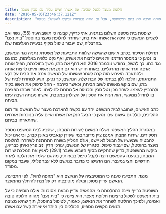 ```yaml
---
title: חלופת מעצר לבעל שהיכה את אשתו ואיים עליה עם סכין מטבח
date: "2016-05-06T23:46:37.121Z"
description: 'שירות המבחן הצביע על מוטיבציה של תושב נתניה, שאמנם איים לרצוח את אשתו ולהתאבד, חנק אותה והיכה את בתם המשותפת, אבל גם הודה בבעיותיו וביקש להשתלב בטיפול'
---
```


שופטת בית משפט השלום בנתניה, אתי כרייף, קבעה כי תושב העיר (55), נשוי ואב לשניים הנאשם כי היכה את אשתו ואת בתו, ישוחרר לחלופת מעצר בהוסטל "בית נעם" בהרצליה, שם יעבור טיפול מקיף בבעיית האלימות שלו.

תחילת הסיפור בכתב אישום שהגישה שלוחת התביעות של משטרת נתניה נגד הנאשם, בו נטען כי במספר הזדמנויות איים לרצוח את אשתו, ואף נקט כלפיה באלימות, כמו גם נגד בתו. כך למשל, בחודש נובמבר 2016 הוא דחף את בתו, משך בחולצתה, הפיל אותה ארצה וגרר אותה מהרגליים. באותו חודש הוא גם חנק את אשתו ואיים לרצוח אותה ולהתאבד. האירוע הזה קרה לאחר שאשתו של הנאשם עזבה את הבית על רקע התנהגותו, והלכה ללון בביתה של הבת שלה. הנאשם, כך נטען, הגיע למחרת לבית של בתו, שם ביקש מאשתו לשוב הביתה, וכאשר סירבה - החל לדפוק את ראשו בקיר ולהרביץ לעצמו. לאחר מכן נטל סכין והכניסה אל מתחת לחולצתו. לאחר שבתו הפצירה בו לחדול ממעשיו, הוא הניח את הסכין על השולחן במטבח, ואשתו נענתה ושבה עימו הביתה.

כתב האישום, שהוגש לבית המשפט יחד עם בקשה להארכת מעצרו של הנאשם עד תום ההליכים, כולל גם אישום שבו נטען כי הבעל חנק את אשתו ואיים עליה בנוכחות אורחים שהתארחו בביתם.

במסגרת ההליך המשפטי נשלח הנאשם לשירות המבחן , שהציג לבית המשפט מספר תסקירים. שירות המבחן אמנם ציין מדובר במי שעידן קנאביס באופן קבוע, וכי אינו יכול להבטיח שמעשיו של הבעל לא יישנו, אולם המליץ בשורה התחתונה לשחררו לחלופת מעצר בהוסטל, שם יעבור טיפול. סנגוריו של הנאשם, עורכי הדין יניב פרץ ואיתן כבריאן, ביקשו מהשופטת, בדיון שהתקיים בסוף השבוע שעבר (29.1) לאמץ את המלצת שירות המבחן, בטענה שהנאשם רוצה לקבל טיפול בבעיותיו, מה גם שלמד את הלקח לאחר חודשיים וחצי במעצר. הם הדגישו כי מדובר בנאשם ללא עבר פלילי, שעבד במקום מסודר.

מנגד, התביעה טענה כי המוטיבציה של הנאשם היא "מהפה לחוץ". לפי התביעה, הנאשם עדיין מסוכן ומגלה מוטיבציה רק על מנת להיחלץ מהמעצר.

השופטת כרייף ציינה בהחלטתה כי מהנאשם עדיין נובעת מסוכנות, אולם הוסיפה כי על בית המשפט לשקול ברצינות חלופת מעצר. היא ציינה כי "בית נעם" מהווה חלופה טובה ואמינה, ולפיכך החליטה לשחרר את הנאשם, כאמור, לטיפול בהוסטל, תוך שהיא מציבה תנאים נוקשים נוספים, הכוללים בין היתר אי יצירת קשר עם אשתו.